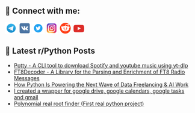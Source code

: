 ## 🔎 Connect with me:
[<img src="https://github.com/bullbesh/bullbesh/blob/main/images/Telegram.png" width="32" height="32" />](https://t.me/bullbesh)
[<img src="https://github.com/bullbesh/bullbesh/blob/main/images/VK.png" width="32" height="32" />](https://vk.com/bullbesh)
[<img src="https://github.com/bullbesh/bullbesh/blob/main/images/Twitter.png" width="32" height="32" />](https://twitter.com/bullbesh1)
[<img src="https://github.com/bullbesh/bullbesh/blob/main/images/Instagram.png" width="32" height="32" />](https://www.instagram.com/bullbesh)
[<img src="https://github.com/bullbesh/bullbesh/blob/main/images/Reddit.png" width="32" height="32" />](https://www.reddit.com/user/bullbesh)
[<img src="https://github.com/bullbesh/bullbesh/blob/main/images/YouTube.png" width="32" height="32" />](https://www.youtube.com/channel/UCtfjRs6uzgq5mfm8S06WTcg)

## 📕 Latest r/Python Posts
<!-- BLOG-POST-LIST:START -->
- [Potty - A CLI tool to download Spotify and youtube music using yt-dlp](https://www.reddit.com/r/Python/comments/1mp7nd1/potty_a_cli_tool_to_download_spotify_and_youtube/)
- [FT8Decoder - A Library for the Parsing and Enrichment of FT8 Radio Messages](https://www.reddit.com/r/Python/comments/1mp4w8k/ft8decoder_a_library_for_the_parsing_and/)
- [How Python Is Powering the Next Wave of Data Freelancing &amp; AI Work](https://www.reddit.com/r/Python/comments/1movwtt/how_python_is_powering_the_next_wave_of_data/)
- [I created a wrapper for google drive, google calendars, google tasks and gmail](https://www.reddit.com/r/Python/comments/1movsu6/i_created_a_wrapper_for_google_drive_google/)
- [Polynomial real root finder &lpar;First real python project&rpar;](https://www.reddit.com/r/Python/comments/1moqu1g/polynomial_real_root_finder_first_real_python/)
<!-- BLOG-POST-LIST:END -->

